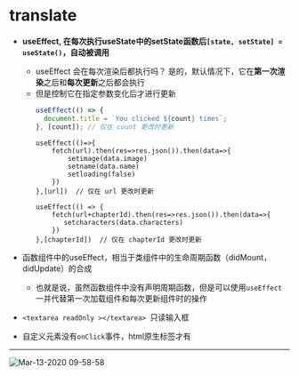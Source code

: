 # translate

- **useEffect, 在每次执行useState中的setState函数后`[state, setState] = useState()`，自动被调用**
  - useEffect 会在每次渲染后都执行吗？ 是的，默认情况下，它在**第一次渲染**之后和**每次更新**之后都会执行
  - 但是控制它在指定参数变化后才进行更新
    ```javascript
    useEffect(() => {
      document.title = `You clicked ${count} times`;
    }, [count]); // 仅在 count 更改时更新
    ```
    ```
    useEffect(()=>{
        fetch(url).then(res=>res.json()).then(data=>{
            setimage(data.image)
            setname(data.name)
            setloading(false)
        })
    },[url])  // 仅在 url 更改时更新
    ```
    ```
    useEffect(() => {
        fetch(url+chapterId).then(res=>res.json()).then(data=>{
           setcharacters(data.characters)
        })
    },[chapterId])  // 仅在 chapterId 更改时更新
    ```

- 函数组件中的useEffect，相当于类组件中的生命周期函数（didMount，didUpdate）的合成
  - 也就是说，虽然函数组件中没有声明周期函数，但是可以使用`useEffect`一并代替第一次加载组件和每次更新组件时的操作

- `<textarea readOnly ></textarea> `只读输入框

- 自定义元素没有`onClick`事件，html原生标签才有







-----

![Mar-13-2020 09-58-58](https://user-images.githubusercontent.com/26485327/76582485-539f0000-6511-11ea-8aa8-e1ef70148eda.gif)

